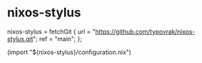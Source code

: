 # nixos-stylus

nixos-stylus = fetchGit {
	url = "https://github.com/typovrak/nixos-stylus.git";
	ref = "main";
};

(import "${nixos-stylus}/configuration.nix")
